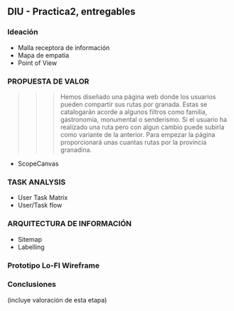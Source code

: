 ## DIU - Practica2, entregables

### Ideación 
* Malla receptora de información 
* Mapa de empatía
* Point of View 


### PROPUESTA DE VALOR
>>> Hemos diseñado una página web donde los usuarios pueden compartir sus rutas por granada.
Estas se catalogarán acorde a algunos filtros como familia, gastronomía, monumental o senderismo.
Si el usuario ha realizado una ruta pero con algun cambio puede subirla como variante de la anterior.
Para empezar la página proporcionará unas cuantas rutas por la provincia granadina.
* ScopeCanvas


### TASK ANALYSIS

* User Task Matrix 
* User/Task flow


### ARQUITECTURA DE INFORMACIÓN

* Sitemap 
* Labelling 


### Prototipo Lo-FI Wireframe 


### Conclusiones  
(incluye valoración de esta etapa)

